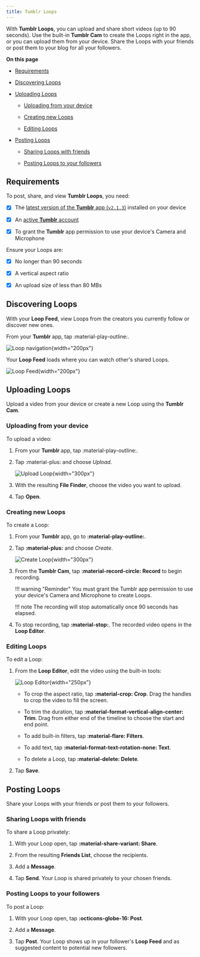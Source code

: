 ```yaml
---
title: Tumblr Loops
---
```


With **Tumblr Loops**, you can upload and share short videos (up to 90 seconds). Use the built-in **Tumblr Cam** to create the Loops right in the app, or you can upload them from your device. Share the Loops with your friends or post them to your blog for all your followers.

**On this page**

- [Requirements](#requirements)

- [Discovering Loops](#discovering-loops)

- [Uploading Loops](#uploading-loops)

    - [Uploading from your device](#uploading-from-your-device)

    - [Creating new Loops](#creating-new-loops)

    - [Editing Loops](#editing-loops)

- [Posting Loops](#posting-loops)

    - [Sharing Loops with friends](#sharing-loops-with-friends)

    - [Posting Loops to your followers](#posting-loops-to-your-followers)

## Requirements

To post, share, and view **Tumblr Loops**, you need:

- [x] The [latest version of the **Tumblr** app (`v2.1.3`)](#) installed on your device

- [x] An [active **Tumblr** account](#)

- [x] To grant the **Tumblr** app permission to use your device's Camera and Microphone

Ensure your Loops are:

- [x] No longer than 90 seconds

- [x] A vertical aspect ratio

- [x] An upload size of less than 80 MBs

## Discovering Loops

With your **Loop Feed**, view Loops from the creators you currently follow or discover new ones.

From your **Tumblr** app, tap :material-play-outline:.

![Loop navigation](../assets/images/tumblr-home.png){width="200px"}

Your **Loop Feed** loads where you can watch other's shared Loops.

![Loop Feed](../assets/images/loop-feed.png){width="200px"}

## Uploading Loops

Upload a video from your device or create a new Loop using the **Tumblr Cam**.

### Uploading from your device

To upload a video:

1. From your **Tumblr** app, tap :material-play-outline:.

1. Tap :material-plus: and choose *Upload*.

    ![Upload Loop](../assets/images/add-loop-upload.png){width="300px"}

1. With the resulting **File Finder**, choose the video you want to upload.

1. Tap **Open**.

### Creating new Loops

To create a Loop:

1. From your **Tumblr** app, go to **:material-play-outline:**.

1. Tap **:material-plus:** and choose *Create*.

    ![Create Loop](../assets/images/add-loop-create.png){width="300px"}

1. From the **Tumblr Cam**, tap **:material-record-circle: Record** to begin recording. 

    !!! warning "Reminder"
        You must grant the Tumblr app permission to use your device's Camera and Microphone to create Loops.
    
    !!! note
        The recording will stop automatically once 90 seconds has elapsed.

1. To stop recording, tap **:material-stop:**. The recorded video opens in the **Loop Editor**.

### Editing Loops

To edit a Loop:

1. From the **Loop Editor**, edit the video using the built-in tools:

    ![Loop Editor](../assets/images/loop-editor.png){width="250px"}

    - To crop the aspect ratio, tap **:material-crop: Crop**. Drag the handles to crop the video to fill the screen.

    - To trim the duration, tap **:material-format-vertical-align-center: Trim**. Drag from either end of the timeline to choose the start and end point.

    - To add built-in filters, tap **:material-flare: Filters**.

    - To add text, tap **:material-format-text-rotation-none: Text**.
    
    - To delete a Loop, tap **:material-delete: Delete**.

1. Tap **Save**.

## Posting Loops

Share your Loops with your friends or post them to your followers.

### Sharing Loops with friends

To share a Loop privately:

1. With your Loop open, tap **:material-share-variant: Share**.

1. From the resulting **Friends List**, choose the recipients.

1. Add a **Message**.

1. Tap **Send**. Your Loop is shared privately to your chosen friends.

### Posting Loops to your followers

To post a Loop:

1. With your Loop open, tap **:octicons-globe-16: Post**.

1. Add a **Message**.

1. Tap **Post**. Your Loop shows up in your follower's **Loop Feed** and as suggested content to potential new followers.
